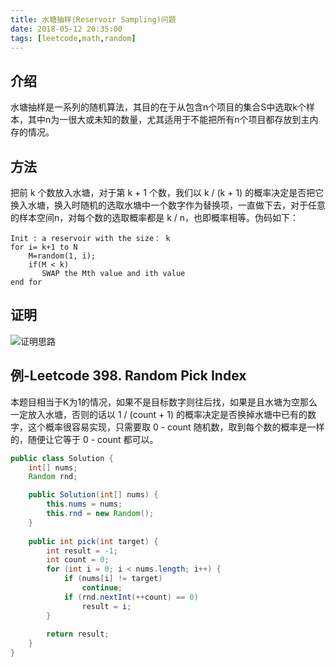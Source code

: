 ```yaml
---
title: 水塘抽样(Reservoir Sampling)问题
date: 2018-05-12 20:35:00
tags: [leetcode,math,random]
---
```


## 介绍

水塘抽样是一系列的随机算法，其目的在于从包含n个项目的集合S中选取k个样本，其中n为一很大或未知的数量，尤其适用于不能把所有n个项目都存放到主内存的情况。

## 方法

把前 k 个数放入水塘，对于第 k + 1 个数，我们以 k / (k + 1) 的概率决定是否把它换入水塘，换入时随机的选取水塘中一个数字作为替换项，一直做下去，对于任意的样本空间n，对每个数的选取概率都是 k / n，也即概率相等。伪码如下：

```
Init : a reservoir with the size： k
for i= k+1 to N
    M=random(1, i);
    if(M < k)
       SWAP the Mth value and ith value
end for 
```

## 证明

![证明思路](http://ow0f2jm1j.bkt.clouddn.com/%E6%B0%B4%E5%A1%98%E6%8A%BD%E6%A0%B7%E8%AF%81%E6%98%8E2.jpg)

## 例-Leetcode 398. Random Pick Index

本题目相当于K为1的情况，如果不是目标数字则往后找，如果是且水塘为空那么一定放入水塘，否则的话以 1 / (count + 1) 的概率决定是否换掉水塘中已有的数字，这个概率很容易实现，只需要取 0 - count 随机数，取到每个数的概率是一样的，随便让它等于 0 - count 都可以。

```java
public class Solution {
    int[] nums;
    Random rnd;

    public Solution(int[] nums) {
        this.nums = nums;
        this.rnd = new Random();
    }
    
    public int pick(int target) {
        int result = -1;
        int count = 0;
        for (int i = 0; i < nums.length; i++) {
            if (nums[i] != target)
                continue;
            if (rnd.nextInt(++count) == 0)
                result = i;
        }
        
        return result;
    }
}
```

